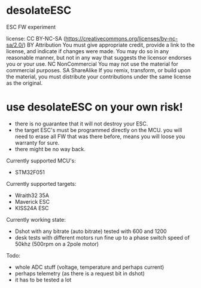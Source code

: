 # desolateESC
ESC FW experiment 

license: CC BY-NC-SA (https://creativecommons.org/licenses/by-nc-sa/2.0/)
BY Attribution
You must give appropriate credit, provide a link to the license, and indicate if changes were made. You may do so in any reasonable manner, but not in any way that suggests the licensor endorses you or your use.
NC NonCommercial
You may not use the material for commercial purposes.
SA ShareAlike
If you remix, transform, or build upon the material, you must distribute your contributions under the same license as the original.

# use desolateESC on your own risk!
- there is no guarantee that it will not destroy your ESC.
- the target ESC's must be programmed directly on the MCU. you will need to erase all FW that was there before, means you will loose you warranty for sure. 
- there might be no way back.

Currently supported MCU's:
- STM32F051

Currently supported targets:
- Wraith32 35A
- Maverick ESC
- KISS24A ESC

Currently working state:
- Dshot with any bitrate (auto bitrate) tested with 600 and 1200
- desk tests with different motors run fine up to a phase switch speed of 50khz (500rpm on a 2pole motor)

Todo:
- whole ADC stuff (voltage, temperature and perhaps current)
- perhaps telemetry (as there is a request bit in dshot)
- it has to be tested a lot